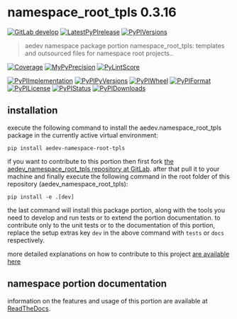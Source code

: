 <!-- THIS FILE IS EXCLUSIVELY MAINTAINED by the project aedev.aedev V0.3.25 -->
<!-- THIS FILE IS EXCLUSIVELY MAINTAINED by the project aedev.tpl_namespace_root V0.3.14 -->
# namespace_root_tpls 0.3.16

[![GitLab develop](https://img.shields.io/gitlab/pipeline/aedev-group/aedev_namespace_root_tpls/develop?logo=python)](
    https://gitlab.com/aedev-group/aedev_namespace_root_tpls)
[![LatestPyPIrelease](
    https://img.shields.io/gitlab/pipeline/aedev-group/aedev_namespace_root_tpls/release0.3.15?logo=python)](
    https://gitlab.com/aedev-group/aedev_namespace_root_tpls/-/tree/release0.3.15)
[![PyPIVersions](https://img.shields.io/pypi/v/aedev_namespace_root_tpls)](
    https://pypi.org/project/aedev-namespace-root-tpls/#history)

>aedev namespace package portion namespace_root_tpls: templates and outsourced files for namespace root projects..

[![Coverage](https://aedev-group.gitlab.io/aedev_namespace_root_tpls/coverage.svg)](
    https://aedev-group.gitlab.io/aedev_namespace_root_tpls/coverage/index.html)
[![MyPyPrecision](https://aedev-group.gitlab.io/aedev_namespace_root_tpls/mypy.svg)](
    https://aedev-group.gitlab.io/aedev_namespace_root_tpls/lineprecision.txt)
[![PyLintScore](https://aedev-group.gitlab.io/aedev_namespace_root_tpls/pylint.svg)](
    https://aedev-group.gitlab.io/aedev_namespace_root_tpls/pylint.log)

[![PyPIImplementation](https://img.shields.io/pypi/implementation/aedev_namespace_root_tpls)](
    https://gitlab.com/aedev-group/aedev_namespace_root_tpls/)
[![PyPIPyVersions](https://img.shields.io/pypi/pyversions/aedev_namespace_root_tpls)](
    https://gitlab.com/aedev-group/aedev_namespace_root_tpls/)
[![PyPIWheel](https://img.shields.io/pypi/wheel/aedev_namespace_root_tpls)](
    https://gitlab.com/aedev-group/aedev_namespace_root_tpls/)
[![PyPIFormat](https://img.shields.io/pypi/format/aedev_namespace_root_tpls)](
    https://pypi.org/project/aedev-namespace-root-tpls/)
[![PyPILicense](https://img.shields.io/pypi/l/aedev_namespace_root_tpls)](
    https://gitlab.com/aedev-group/aedev_namespace_root_tpls/-/blob/develop/LICENSE.md)
[![PyPIStatus](https://img.shields.io/pypi/status/aedev_namespace_root_tpls)](
    https://libraries.io/pypi/aedev-namespace-root-tpls)
[![PyPIDownloads](https://img.shields.io/pypi/dm/aedev_namespace_root_tpls)](
    https://pypi.org/project/aedev-namespace-root-tpls/#files)


## installation


execute the following command to install the
aedev.namespace_root_tpls package
in the currently active virtual environment:
 
```shell script
pip install aedev-namespace-root-tpls
```

if you want to contribute to this portion then first fork
[the aedev_namespace_root_tpls repository at GitLab](
https://gitlab.com/aedev-group/aedev_namespace_root_tpls "aedev.namespace_root_tpls code repository").
after that pull it to your machine and finally execute the
following command in the root folder of this repository
(aedev_namespace_root_tpls):

```shell script
pip install -e .[dev]
```

the last command will install this package portion, along with the tools you need
to develop and run tests or to extend the portion documentation. to contribute only to the unit tests or to the
documentation of this portion, replace the setup extras key `dev` in the above command with `tests` or `docs`
respectively.

more detailed explanations on how to contribute to this project
[are available here](
https://gitlab.com/aedev-group/aedev_namespace_root_tpls/-/blob/develop/CONTRIBUTING.rst)


## namespace portion documentation

information on the features and usage of this portion are available at
[ReadTheDocs](
https://aedev.readthedocs.io/en/latest/_autosummary/aedev.namespace_root_tpls.html
"aedev_namespace_root_tpls documentation").
